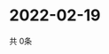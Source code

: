 # 2022-02-19
  共 0条

  <!-- BEGIN -->
  <!-- 最后更新时间Sat Feb 19 2022 18:06:08 GMT+0000 (Coordinated Universal Time) -->
  
  <!-- END -->
  
  